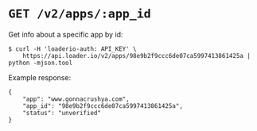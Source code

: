 # `GET /v2/apps/:app_id`

Get info about a specific app by id:

    $ curl -H 'loaderio-auth: API_KEY' \
        https://api.loader.io/v2/apps/98e9b2f9ccc6de07ca5997413861425a | python -mjson.tool

Example response:

    {
        "app": "www.gonnacrushya.com",
        "app_id": "98e9b2f9ccc6de07ca5997413861425a",
        "status": "unverified"
    }
